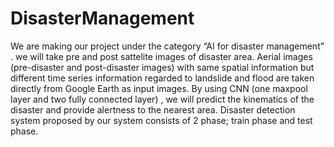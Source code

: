 # DisasterManagement
We are making our project under the category “AI for disaster management” . we will take pre and post sattelite images of disaster area. Aerial images (pre-disaster and post-disaster images) with same spatial information but different time series information regarded to landslide and flood are taken directly from Google Earth as input images. By using CNN (one maxpool layer and two fully connected layer) , we will predict the kinematics of the disaster and provide alertness to the nearest area. Disaster detection system proposed by our system consists of 2 phase; train phase and test phase.

